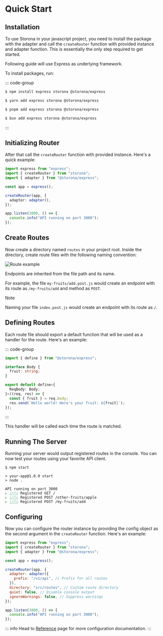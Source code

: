 # Quick Start

## Installation

To use Storona in your javascript project, you need to install the package with the adapter and call the `createRouter` function with provided instance and adapter function. This is essentially the only step required to get started.

Following guide will use Express as underlying framework.

To install packages, run:

::: code-group

```sh [npm]
$ npm install express storona @storona/express
```

```sh [yarn]
$ yarn add express storona @storona/express
```

```sh [pnpm]
$ pnpm add express storona @storona/express
```

```sh [bun]
$ bun add express storona @storona/express
```

:::

## Initializing Router

After that call the `createRouter` function with provided instance. Here's a quick example:

```ts twoslash
import express from "express";
import { createRouter } from "storona";
import { adapter } from "@storona/express";

const app = express();

createRouter(app, {
  adapter: adapter(),
});

app.listen(3000, () => {
  console.info("API running on port 3000");
});
```

## Create Routes

Now create a directory named `routes` in your project root. Inside the directory, create route files with the following naming convention:

![Route example](/route-example.png)

Endpoints are inherited from the file path and its name.

For example, the file `my-fruits/add.post.js` would create an endpoint with its route as `/my-fruits/add` and method as `POST`.

> [!NOTE]
> Naming your file `index.post.js` would create an endpoint with its route as `/`.

## Defining Routes

Each route file should export a default function that will be used as a handler for the route. Here's an example:

::: code-group

```ts twoslash [routes/other-fruits/apple.post.ts]
import { define } from "@storona/express";

interface Body {
  fruit: string;
}

export default define<{
  ReqBody: Body;
}>((req, res) => {
  const { fruit } = req.body;
  res.send(`Hello world! Here's your fruit: ${fruit}`);
});
```

:::

This handler will be called each time the route is matched.

## Running The Server

Running your server would output registered routes in the console. You can now test your routes using your favorite API client.

<div class="language-sh"><pre><code>$ npm start<br>
> your-app@1.0.0 start
> node .<br>
API running on port 3000
<span style="color:#95C7AE;">▶ <span style="text-decoration:underline;">info</span></span> Registered GET /
<span style="color:#95C7AE;">▶ <span style="text-decoration:underline;">info</span></span> Registered POST /other-fruits/apple
<span style="color:#95C7AE;">▶ <span style="text-decoration:underline;">info</span></span> Registered POST /my-fruits/add
</code></pre></div>

## Configuring

Now you can configure the router instance by providing the config object as the second argument in the `createRouter` function. Here's an example:

```js twoslash {9,11-13}
import express from "express";
import { createRouter } from "storona";
import { adapter } from "@storona/express";

const app = express();

createRouter(app, {
  adapter: adapter({
    prefix: "/v1/api", // Prefix for all routes
  }),
  directory: "src/routes", // Custom route directory
  quiet: false, // Disable console output
  ignoreWarnings: false, // Suppress warnings
});

app.listen(3000, () => {
  console.info("API running on port 3000");
});
```

::: info
Head to [Reference](/reference/config) page for more configuration documentation.
:::
